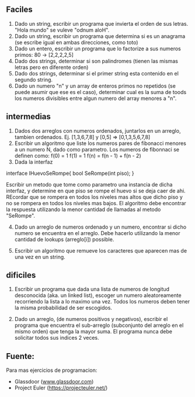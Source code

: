 ## Faciles

1) Dado un string, escribir un programa que invierta el orden de sus letras. "Hola mundo" se vuleve "odnum aloH".
2) Dado un string, escribir un programa que determina si es un anagrama (se escribe igual en ambas direcciones, como toto)
3) Dado un entero, escribir un programa que lo factorize a sus numeros primos: 80 -> [2,2,2,2,5]
4) Dado dos strings, determinar si son palindromes (tienen las mismas letras pero en diferente orden)
5) Dado dos strings, determinar si el primer string esta contenido en el segundo string.
6) Dado un numero "n" y un array de enteros primos no repetidos (se puede asumir que ese es el caso), determinar cual es la suma
    de toods los numeros divisibles entre algun numero del array menores a "n".

## intermedias
1) Dados dos arreglos con numeros ordenados, juntarlos en un arreglo, tambien ordenados. Ej. [1,3,6,7,8] y [0,5] => [0,1,3,5,6,7,8]
2) Escribir un algoritmo que liste los numeros pares de fibonacci menores a un numero N, dado como parametro. Los numeros de fibonnaci se definen como:
    f(0) = 1
    f(1) = 1
    f(n) = f(n - 1) + f(n - 2)
3) Dada la interfaz

interface IHuevoSeRompe{
    bool SeRompe(int piso);
}

Escribir un metodo que tome como parametro una instancia de dicha interfaz, y determine en que piso se rompe el huevo si se deja caer de ahi.
REcordar que se rompera en todos los niveles mas altos que dicho piso y no se rompera en todos los niveles mas bajos. El algoritmo debe
encontrar la respuesta utilizando la menor cantidad de llamadas al metodo "SeRompe".

4) Dado un arreglo de numeros ordenado y un numero, encontrar si dicho numero se encuentra en el arreglo. Debe hacerlo utilizando la menor
cantidad de lookups (arreglo[i]) possible.

5) Escribir un algoritmo que remueve los caracteres que aparecen mas de una vez en un string.

## dificiles

1) Escribir un programa que dada una lista de numeros de longitud desconocida (aka. un linked list), escoger un numero aleatoreamente recorriendo la lista a lo
maximo una vez. Todos los numeros deben tener la misma probabilidad de ser escogidos.

2) Dado un arreglo, (de numeros positivos y negativos), escribir el programa que encuentra el sub-arreglo (subconjunto del arreglo en el mismo orden) que
tenga la mayor suma. El programa nunca debe solicitar todos sus indices 2 veces.

## Fuente:

Para mas ejercicios de programacion:

* Glassdoor (www.glassdoor.com)
* Project Euler (https://projecteuler.net/)